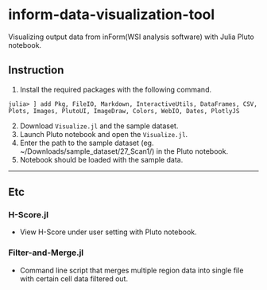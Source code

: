 # inform-data-visualization-tool
Visualizing output data from inForm(WSI analysis software) with Julia Pluto notebook.

## Instruction
1. Install the required packages with the following command.
```
julia> ] add Pkg, FileIO, Markdown, InteractiveUtils, DataFrames, CSV, Plots, Images, PlutoUI, ImageDraw, Colors, WebIO, Dates, PlotlyJS
```
2. Download ```Visualize.jl``` and the sample dataset.
3. Launch Pluto notebook and open the ```Visualize.jl```.
4. Enter the path to the sample dataset (eg. ~/Downloads/sample_dataset/27_Scan1/) in the Pluto notebook.
5. Notebook should be loaded with the sample data.

---

## Etc
### H-Score.jl
- View H-Score under user setting with Pluto notebook.

### Filter-and-Merge.jl
- Command line script that merges multiple region data into single file with certain cell data filtered out.
